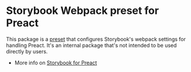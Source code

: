 # Storybook Webpack preset for Preact

This package is a [preset](https://storybook.js.org/docs/preact/addons/writing-presets#presets-api) that configures Storybook's webpack settings for handling Preact.
It's an internal package that's not intended to be used directly by users.

- More info on [Storybook for Preact](https://storybook.js.org/docs/preact/get-started)
